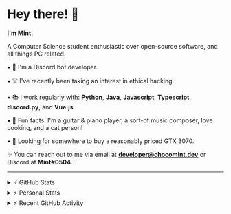 # Hey there! 👋

**I'm Mint.**

A Computer Science student enthusiastic over open-source software, and all things PC related.

• 👾 I'm a Discord bot developer.

• ☠️ I've recently been taking an interest in ethical hacking.

• 📚 I work regularly with: **Python**, **Java**, **Javascript**, **Typescript**, **discord.py**, and **Vue.js**.

• 🍛 Fun facts: I'm a guitar & piano player, a sort-of music composer, love cooking, and a cat person!

• 🔎 Looking for somewhere to buy a reasonably priced GTX 3070.

✨ You can reach out to me via email at **developer@chocomint.dev** or Discord at **Mint#0504**.

---

<details>
    <summary>⚡ GitHub Stats</summary>

<img height="160px" align="center" alt="Mint's GitHub Stats" src="https://github-readme-stats-lunarmint.vercel.app/api?username=lunarmint&count_private=true&show_icons=true&hide_title=true&hide_border=true&title_color=00ffdf&icon_color=00ffdf&text_color=141823&bg_color=0,4158d0,c850c0,ffcc70&include_all_commits=false"/>

<img align="center" alt="Mint's Most Used Languages" src="https://github-readme-stats-lunarmint.vercel.app/api/top-langs/?username=lunarmint&hide_title=true&hide_border=true&langs_count=8&layout=compact&title_color=141823&bg_color=0,ffcc70,c850c0,4158d0"/>

</details>

<details>
    <summary>⚡ Personal Stats</summary>

<!--START_SECTION:waka-->
![Profile Views](http://img.shields.io/badge/Profile%20Views-1-blue)

![Lines of code](https://img.shields.io/badge/From%20Hello%20World%20I%27ve%20Written-164051%20lines%20of%20code-blue)

**I'm an Early 🐤** 

```text
🌞 Morning    57 commits     ████░░░░░░░░░░░░░░░░░░░░░   18.57% 
🌆 Daytime    97 commits     ████████░░░░░░░░░░░░░░░░░   31.6% 
🌃 Evening    65 commits     █████░░░░░░░░░░░░░░░░░░░░   21.17% 
🌙 Night      88 commits     ███████░░░░░░░░░░░░░░░░░░   28.66%

```
📅 **I'm Most Productive on Monday** 

```text
Monday       92 commits     ███████░░░░░░░░░░░░░░░░░░   29.97% 
Tuesday      34 commits     ██░░░░░░░░░░░░░░░░░░░░░░░   11.07% 
Wednesday    21 commits     █░░░░░░░░░░░░░░░░░░░░░░░░   6.84% 
Thursday     63 commits     █████░░░░░░░░░░░░░░░░░░░░   20.52% 
Friday       48 commits     ████░░░░░░░░░░░░░░░░░░░░░   15.64% 
Saturday     26 commits     ██░░░░░░░░░░░░░░░░░░░░░░░   8.47% 
Sunday       23 commits     █░░░░░░░░░░░░░░░░░░░░░░░░   7.49%

```


📊 **This Week I Spent My Time On** 

```text
💬 Programming Languages: 
Python                   18 hrs 33 mins      ████████████████████░░░░░   82.21% 
C++                      2 hrs 52 mins       ███░░░░░░░░░░░░░░░░░░░░░░   12.7% 
Other                    1 hr 5 mins         █░░░░░░░░░░░░░░░░░░░░░░░░   4.8% 
Text                     3 mins              ░░░░░░░░░░░░░░░░░░░░░░░░░   0.25% 
C                        0 secs              ░░░░░░░░░░░░░░░░░░░░░░░░░   0.04%

🔥 Editors: 
PyCharm                  19 hrs 42 mins      █████████████████████░░░░   87.26% 
CLion                    2 hrs 52 mins       ███░░░░░░░░░░░░░░░░░░░░░░   12.74%

🐱‍💻 Projects: 
Chiya                    19 hrs 42 mins      █████████████████████░░░░   87.26% 
project1                 2 hrs 52 mins       ███░░░░░░░░░░░░░░░░░░░░░░   12.74%

💻 Operating System: 
Windows                  22 hrs 34 mins      █████████████████████████   100.0%

```

**I Mostly Code in Python** 

```text
Python                   6 repos             ███████░░░░░░░░░░░░░░░░░░   28.57% 
C                        5 repos             ██████░░░░░░░░░░░░░░░░░░░   23.81% 
Java                     3 repos             ███░░░░░░░░░░░░░░░░░░░░░░   14.29% 
Clojure                  2 repos             ██░░░░░░░░░░░░░░░░░░░░░░░   9.52% 
Scala                    2 repos             ██░░░░░░░░░░░░░░░░░░░░░░░   9.52%

```



 Last Updated on 17/09/2021
<!--END_SECTION:waka-->

</details>

<details>
    <summary>⚡ Recent GitHub Activity</summary>

<!--START_SECTION:activity-->
1. 💪 Opened PR [#108](https://github.com/ranimepiracy/chiya/pull/108) in [ranimepiracy/chiya](https://github.com/ranimepiracy/chiya)
2. 🎉 Merged PR [#106](https://github.com/ranimepiracy/chiya/pull/106) in [ranimepiracy/chiya](https://github.com/ranimepiracy/chiya)
3. 🎉 Merged PR [#104](https://github.com/ranimepiracy/chiya/pull/104) in [ranimepiracy/chiya](https://github.com/ranimepiracy/chiya)
4. 💪 Opened PR [#105](https://github.com/ranimepiracy/chiya/pull/105) in [ranimepiracy/chiya](https://github.com/ranimepiracy/chiya)
5. ❌ Closed PR [#103](https://github.com/ranimepiracy/chiya/pull/103) in [ranimepiracy/chiya](https://github.com/ranimepiracy/chiya)
<!--END_SECTION:activity-->

</details>
